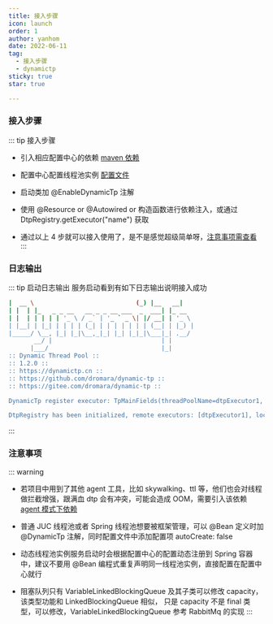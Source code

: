 ```yaml
---
title: 接入步骤
icon: launch
order: 1
author: yanhom
date: 2022-06-11
tag:
  - 接入步骤
  - dynamictp
sticky: true
star: true

---
```


### 接入步骤

::: tip 接入步骤
- 引入相应配置中心的依赖 [maven 依赖](/guide/configcenter/apollo.html#maven依赖)

- 配置中心配置线程池实例 [配置文件](/guide/configcenter/apollo.html#线程池配置文件)

- 启动类加 @EnableDynamicTp 注解

- 使用 @Resource or @Autowired or 构造函数进行依赖注入，或通过 DtpRegistry.getExecutor("name") 获取

- 通过以上 4 步就可以接入使用了，是不是感觉超级简单呀，[注意事项需查看](/guide/use/quick-start.html#注意事项)
:::

### 日志输出

::: tip 启动日志输出
服务启动看到有如下日志输出说明接入成功

  ```bash
|  __ \                            (_) |__   __|   
| |  | |_   _ _ __   __ _ _ __ ___  _  ___| |_ __  
| |  | | | | | '_ \ / _` | '_ ` _ \| |/ __| | '_ \ 
| |__| | |_| | | | | (_| | | | | | | | (__| | |_) |
|_____/ \__, |_| |_|\__,_|_| |_| |_|_|\___|_| .__/ 
         __/ |                              | |    
        |___/                               |_|   
  :: Dynamic Thread Pool :: 
  :: 1.2.0 :: 
  :: https://dynamictp.cn ::
  :: https://github.com/dromara/dynamic-tp ::
  :: https://gitee.com/dromara/dynamic-tp ::

  DynamicTp register executor: TpMainFields(threadPoolName=dtpExecutor1, corePoolSize=2, maxPoolSize=10, keepAliveTime=50, queueType=TaskQueue, queueCapacity=200, rejectType=CallerRunsPolicy, allowCoreThreadTimeOut=false), source: beanPostProcessor

  DtpRegistry has been initialized, remote executors: [dtpExecutor1], local executors: [ioIntensiveExecutor, commonExecutor, dtpExecutor2]
  ```
:::

### 注意事项

::: warning
- 若项目中用到了其他 agent 工具，比如 skywalking、ttl 等，他们也会对线程做拦截增强，跟满血 dtp 会有冲突，可能会造成 OOM，需要引入该依赖 [agent 模式下依赖](/guide/use/agent.html#使用场景)

- 普通 JUC 线程池或者 Spring 线程池想要被框架管理，可以 @Bean 定义时加 @DynamicTp 注解，同时配置文件中添加配置项 autoCreate: false

- 动态线程池实例服务启动时会根据配置中心的配置动态注册到 Spring 容器中，建议不要用 @Bean 编程式重复声明同一线程池实例，直接配置在配置中心就行

- 阻塞队列只有 VariableLinkedBlockingQueue 及其子类可以修改 capacity，该类型功能和 LinkedBlockingQueue 相似， 只是 capacity 不是
final 类型，可以修改，VariableLinkedBlockingQueue 参考 RabbitMq 的实现
:::

